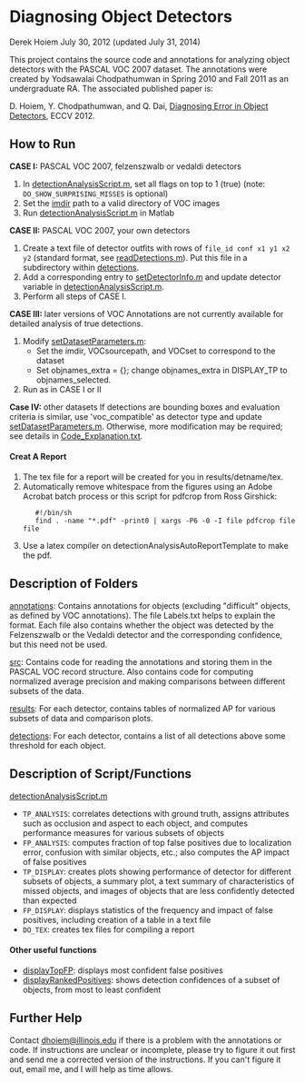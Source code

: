 # Diagnosing Object Detectors

Derek Hoiem
July 30, 2012 (updated July 31, 2014)

This project contains the source code and annotations for analyzing object
detectors with the PASCAL VOC 2007 dataset.  The annotations were created
by Yodsawalai Chodpathumwan in Spring 2010 and Fall 2011 as an undergraduate
RA.  The associated published paper is:

D. Hoiem, Y. Chodpathumwan, and Q. Dai, 
[Diagnosing Error in Object Detectors](http://dhoiem.web.engr.illinois.edu/publications/eccv2012_detanalysis_derek.pdf), ECCV 2012.


##  How to Run 

**CASE I:** PASCAL VOC 2007, felzenszwalb or vedaldi detectors
1) In [detectionAnalysisScript.m](src/detectionAnalysisScript.m), set all flags on top to 1 (true) (note: `DO_SHOW_SURPRISING_MISSES` is optional)
2) Set the [imdir](src/setDatasetParameters.m#L23) path to a valid directory of VOC images
3) Run [detectionAnalysisScript.m](src/detectionAnalysisScript.m) in Matlab

**CASE II:** PASCAL VOC 2007, your own detectors
1) Create a text file of detector outfits with rows of `file_id conf x1 y1 x2 y2` (standard format, see [readDetections.m](src/readDetections.m)). Put this file in a subdirectory within [detections](detections/).
2) Add a corresponding entry to [setDetectorInfo.m](src/setDetectorInfo.m) and update detector variable in [detectionAnalysisScript.m](src/detectionAnalysisScript.m).
3) Perform all steps of CASE I.

**CASE III:** later versions of VOC
Annotations are not currently available for detailed analysis of true detections.
1) Modify [setDatasetParameters.m](src/setDatasetParameters.m): 
   * Set the imdir, VOCsourcepath, and VOCset to correspond to the dataset
   * Set objnames_extra = {}; change objnames_extra in DISPLAY_TP to objnames_selected.
2) Run as in CASE I or II

**Case IV:** other datasets
If detections are bounding boxes and evaluation criteria is similar, use 'voc_compatible' as detector type and update [setDatasetParameters.m](src/setDatasetParameters.m). Otherwise, more modification may be required; see details in [Code_Explanation.txt](Code_Explanation.txt).  

#### Creat A Report

1) The tex file for a report will be created for you in results/detname/tex.  
2) Automatically remove whitespace from the figures using an Adobe Acrobat 
   batch process or this script for pdfcrop from Ross Girshick:
   ```
      #!/bin/sh
      find . -name "*.pdf" -print0 | xargs -P6 -0 -I file pdfcrop file file
   ```
3) Use a latex compiler on detectionAnalysisAutoReportTemplate to make the pdf.


##  Description of Folders 

[annotations](annotations/): Contains annotations for objects (excluding "difficult" objects, as defined
by VOC annotations).  The file Labels.txt helps to explain the format. Each file also contains whether the object was detected by the Felzenszwalb or the Vedaldi detector and the corresponding confidence, but this need not be used.

[src](src/): Contains code for reading the annotations and storing them in the PASCAL VOC record structure.  Also contains code for computing normalized average precision and making comparisons between different subsets of the data.

[results](results/): For each detector, contains tables of normalized AP for various subsets of data and comparison plots.

[detections](detections/): For each detector, contains a list of all detections above some threshold for each object.


##  Description of Script/Functions 

[detectionAnalysisScript.m](src/detectionAnalysisScript.m)

  * `TP_ANALYSIS`: correlates detections with ground truth, assigns attributes such as occlusion and aspect to each object, and computes performance measures for various subsets of objects
  * `FP_ANALYSIS`: computes fraction of top false positives due to localization error, confusion with similar objects, etc.; also computes the AP impact of false positives
  * `TP_DISPLAY`: creates plots showing performance of detector for different subsets of objects, a summary plot, a text summary of characteristics of missed objects, and images of objects that are less confidently detected than expected
  * `FP_DISPLAY`:  displays statistics of the frequency and impact of false positives, including creation of a table in a text file
  * `DO_TEX`: creates tex files for compiling a report

#### Other useful functions
  * [displayTopFP](src/displayTopFP.m): displays most confident false positives
  * [displayRankedPositives](src/displayRankedPositives.m): shows detection confidences of a subset of objects, from most to least confident


##  Further Help 
Contact dhoiem@illinois.edu if there is a problem with the annotations or code.
If instructions are unclear or incomplete, please try to figure it out first and
send me a corrected version of the instructions.  If you can't figure it out,
email me, and I will help as time allows.
 


 

